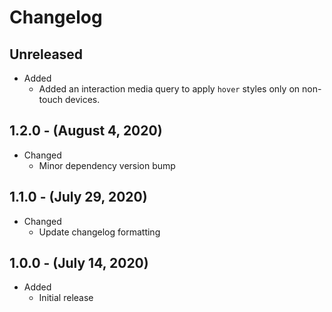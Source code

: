 # Changelog

## Unreleased

* Added
  * Added an interaction media query to apply `hover` styles only on non-touch devices.
  
## 1.2.0 - (August 4, 2020)

* Changed
  * Minor dependency version bump

## 1.1.0 - (July 29, 2020)

* Changed
  * Update changelog formatting

## 1.0.0 - (July 14, 2020)

* Added
  * Initial release
